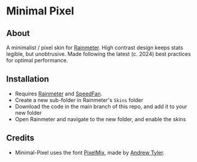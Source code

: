 # Minimal Pixel
 

## About

A minimalist / pixel skin for [Rainmeter](https://www.rainmeter.net/). High contrast design keeps stats legible, but unobtrusive. Made following the latest (c. 2024) best practices for optimal performance.

## Installation

- Requires [Rainmeter](https://www.rainmeter.net/) and [SpeedFan](https://www.almico.com/speedfan.php).
- Create a new sub-folder in Rainmeter's `Skins` folder
- Download the code in the main branch of this repo, and add it to your new folder
- Open Rainmeter and navigate to the new folder, and enable the skins

## Credits

- Minimal-Pixel uses the font [PixelMix](https://www.dafont.com/pixelmix.font), made by [Andrew Tyler](https://andrewtyler.gumroad.com/).
